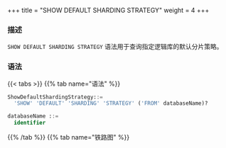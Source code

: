 +++
title = "SHOW DEFAULT SHARDING STRATEGY"
weight = 4
+++

### 描述

`SHOW DEFAULT SHARDING STRATEGY` 语法用于查询指定逻辑库的默认分片策略。

### 语法

{{< tabs >}}
{{% tab name="语法" %}}
```sql
ShowDefaultShardingStrategy::=
  'SHOW' 'DEFAULT' 'SHARDING' 'STRATEGY' ('FROM' databaseName)?

databaseName ::=
  identifier
```
{{% /tab %}}
{{% tab name="铁路图" %}}
<iframe frameborder="0" name="diagram" id="diagram" width="100%" height="100%"></iframe>
{{% /tab %}}
{{< /tabs >}}

### 补充说明

- 未指定 `databaseName` 时，默认是当前使用的 `DATABASE`。 如果也未使用 `DATABASE` 则会提示 `No database selected`。

### 返回值说明

| 列                        | 说明     |
|--------------------------|--------|
| name                     | 分片策略范围 |
| type                     | 分片策略类型 |
| sharding_column          | 分片键    |
| sharding_algorithm_name  | 分片算法名称 |
| sharding_algorithm_type  | 分片算法类型 |
| sharding_algorithm_props | 分片算法参数 |

### 示例

- 查询指定逻辑库的默认分片策略

```sql
SHOW DEFAULT SHARDING STRATEGY FROM sharding_db;
```

```sql
mysql> SHOW DEFAULT SHARDING STRATEGY FROM sharding_db;
+----------+----------+-----------------+-------------------------+-------------------------+-----------------------------------------------------+
| name     | type     | sharding_column | sharding_algorithm_name | sharding_algorithm_type | sharding_algorithm_props                            |
+----------+----------+-----------------+-------------------------+-------------------------+-----------------------------------------------------+
| TABLE    | STANDARD | order_id        | table_inline            | inline                  | {algorithm-expression=t_order_item_${order_id % 2}} |
| DATABASE | STANDARD | order_id        | table_inline            | inline                  | {algorithm-expression=t_order_item_${order_id % 2}} |
+----------+----------+-----------------+-------------------------+-------------------------+-----------------------------------------------------+
2 rows in set (0.00 sec)
```

- 查询当前逻辑库的默认分片策略

```sql
SHOW DEFAULT SHARDING STRATEGY;
```

```sql
mysql> SHOW DEFAULT SHARDING STRATEGY;
+----------+----------+-----------------+-------------------------+-------------------------+-----------------------------------------------------+
| name     | type     | sharding_column | sharding_algorithm_name | sharding_algorithm_type | sharding_algorithm_props                            |
+----------+----------+-----------------+-------------------------+-------------------------+-----------------------------------------------------+
| TABLE    | STANDARD | order_id        | table_inline            | inline                  | {algorithm-expression=t_order_item_${order_id % 2}} |
| DATABASE | STANDARD | order_id        | table_inline            | inline                  | {algorithm-expression=t_order_item_${order_id % 2}} |
+----------+----------+-----------------+-------------------------+-------------------------+-----------------------------------------------------+
2 rows in set (0.00 sec)
```

### 保留字

`SHOW`、`DEFAULT`、`SHARDING`、`STRATEGY`、`FROM`

### 相关链接

- [保留字](/cn/user-manual/shardingsphere-proxy/distsql/syntax/reserved-word/)

